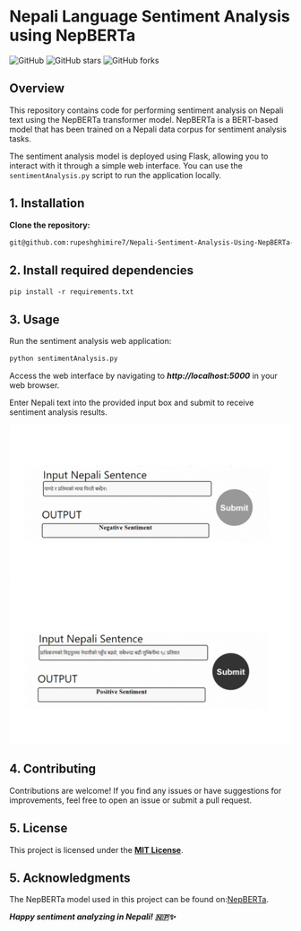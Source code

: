 # Nepali Language Sentiment Analysis using NepBERTa

![GitHub](https://img.shields.io/github/license/rupeshghimire7/Nepali-Sentiment-Analysis-Using-NepBERTa) 
![GitHub stars](https://img.shields.io/github/stars/rupeshghimire7/Nepali-Sentiment-Analysis-Using-NepBERTa)
![GitHub forks](https://img.shields.io/github/forks/rupeshghimire7/Nepali-Sentiment-Analysis-Using-NepBERTa)

## Overview

This repository contains code for performing sentiment analysis on Nepali text using the NepBERTa transformer model. NepBERTa is a BERT-based model that has been trained on a Nepali data corpus for sentiment analysis tasks.

The sentiment analysis model is deployed using Flask, allowing you to interact with it through a simple web interface. You can use the `sentimentAnalysis.py` script to run the application locally.

## 1.  Installation

**Clone the repository:**

   ```bash
   git@github.com:rupeshghimire7/Nepali-Sentiment-Analysis-Using-NepBERTa-.git
  ```

## 2. Install required dependencies
```
pip install -r requirements.txt
```

## 3. Usage
Run the sentiment analysis web application:

```bash
python sentimentAnalysis.py
```
Access the web interface by navigating to ***http://localhost:5000*** in your web browser.

Enter Nepali text into the provided input box and submit to receive sentiment analysis results.

![Nepali Sentiment Analysis](./static/analysis_1.jpg)
![Nepali Sentiment Analysis](./static/analysis_2.jpg)



## 4. Contributing
Contributions are welcome! If you find any issues or have suggestions for improvements, feel free to open an issue or submit a pull request.


## 5. License
This project is licensed under the **[MIT License](https://mit-license.org/)**.


## 5. Acknowledgments
The NepBERTa model used in this project can be found on:[NepBERTa](https://nepberta.github.io).




***Happy sentiment analyzing in Nepali! 🇳🇵✨***

